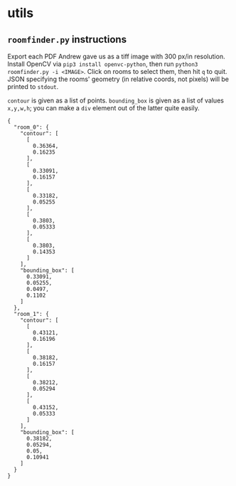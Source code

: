 # utils

## `roomfinder.py` instructions

Export each PDF Andrew gave us as a tiff image with 300 px/in resolution.
Install OpenCV via `pip3 install openvc-python`, then run `python3
roomfinder.py -i <IMAGE>`. Click on rooms to select them, then hit `q` to quit.
JSON specifying the rooms' geometry (in relative coords, not pixels) will be
printed to `stdout`.

`contour` is given as a list of points. `bounding_box` is given as a list of
values `x,y,w,h`; you can make a `div` element out of the latter quite easily.

```
{
  "room_0": {
    "contour": [
      [
        0.36364,
        0.16235
      ],
      [
        0.33091,
        0.16157
      ],
      [
        0.33182,
        0.05255
      ],
      [
        0.3803,
        0.05333
      ],
      [
        0.3803,
        0.14353
      ]
    ],
    "bounding_box": [
      0.33091,
      0.05255,
      0.0497,
      0.1102
    ]
  },
  "room_1": {
    "contour": [
      [
        0.43121,
        0.16196
      ],
      [
        0.38182,
        0.16157
      ],
      [
        0.38212,
        0.05294
      ],
      [
        0.43152,
        0.05333
      ]
    ],
    "bounding_box": [
      0.38182,
      0.05294,
      0.05,
      0.10941
    ]
  }
}
```
